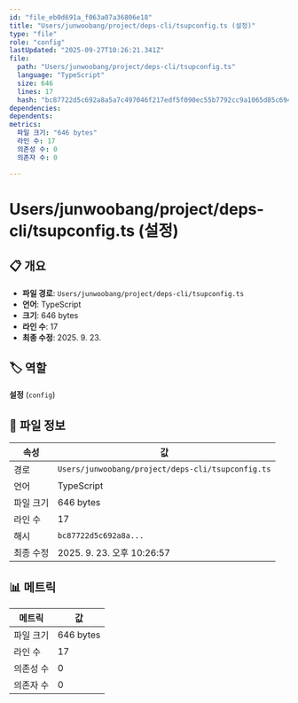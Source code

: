 ```yaml
---
id: "file_eb0d691a_f063a07a36806e18"
title: "Users/junwoobang/project/deps-cli/tsupconfig.ts (설정)"
type: "file"
role: "config"
lastUpdated: "2025-09-27T10:26:21.341Z"
file:
  path: "Users/junwoobang/project/deps-cli/tsupconfig.ts"
  language: "TypeScript"
  size: 646
  lines: 17
  hash: "bc87722d5c692a8a5a7c497046f217edf5f090ec55b7792cc9a1065d85c69459"
dependencies:
dependents:
metrics:
  파일 크기: "646 bytes"
  라인 수: 17
  의존성 수: 0
  의존자 수: 0

---
```


# Users/junwoobang/project/deps-cli/tsupconfig.ts (설정)

## 📋 개요

- **파일 경로**: `Users/junwoobang/project/deps-cli/tsupconfig.ts`
- **언어**: TypeScript
- **크기**: 646 bytes
- **라인 수**: 17
- **최종 수정**: 2025. 9. 23.

## 🏷️ 역할

**설정** (`config`)

## 📄 파일 정보

| 속성 | 값 |
|------|----|
| 경로 | `Users/junwoobang/project/deps-cli/tsupconfig.ts` |
| 언어 | TypeScript |
| 파일 크기 | 646 bytes |
| 라인 수 | 17 |
| 해시 | `bc87722d5c692a8a...` |
| 최종 수정 | 2025. 9. 23. 오후 10:26:57 |

## 📊 메트릭

| 메트릭 | 값 |
|--------|----|
| 파일 크기 | 646 bytes |
| 라인 수 | 17 |
| 의존성 수 | 0 |
| 의존자 수 | 0 |

